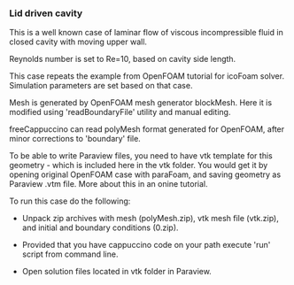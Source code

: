 ### Lid driven cavity

This is a well known case of laminar flow of viscous incompressible fluid in closed cavity with moving upper wall.

Reynolds number is set to Re=10, based on cavity side length.

This case repeats the example from OpenFOAM tutorial for icoFoam solver. Simulation parameters are set based on that case.

Mesh is generated by OpenFOAM mesh generator blockMesh. Here it is modified using 'readBoundaryFile' utility and manual editing.

freeCappuccino can read polyMesh format generated for OpenFOAM, after minor corrections to 'boundary' file.

To be able to write Paraview files, you need to have vtk template for this geometry - which is included here in the vtk folder. You would get it by opening original OpenFOAM case with paraFoam, and saving geometry as Paraview .vtm file. More about this in an onine tutorial.

To run this case do the following:

- Unpack zip archives with mesh (polyMesh.zip), vtk mesh file (vtk.zip), and initial and boundary conditions (0.zip).

- Provided that you have cappuccino code on your path execute 'run' script from command line.

- Open solution files located in vtk folder in Paraview.